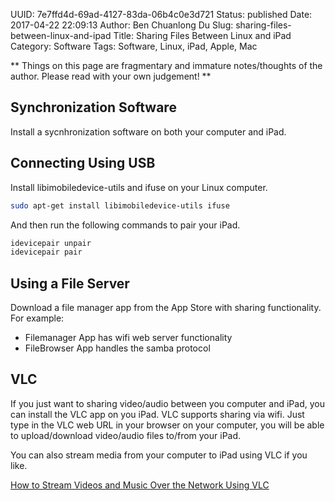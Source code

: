 UUID: 7e7ffd4d-69ad-4127-83da-06b4c0e3d721
Status: published
Date: 2017-04-22 22:09:13
Author: Ben Chuanlong Du
Slug: sharing-files-between-linux-and-ipad
Title: Sharing Files Between Linux and iPad
Category: Software
Tags: Software, Linux, iPad, Apple, Mac

**
Things on this page are
fragmentary and immature notes/thoughts of the author.
Please read with your own judgement!
**

## Synchronization Software

Install a sycnhronization software on both your computer and iPad.

## Connecting Using USB

Install libimobiledevice-utils and ifuse on your Linux computer.
```bash
sudo apt-get install libimobiledevice-utils ifuse
```
And then run the following commands to pair your iPad.
```bash
idevicepair unpair 
idevicepair pair
```

## Using a File Server

Download a file manager app from the App Store with sharing functionality.
For example:

- Filemanager App has wifi web server functionality
- FileBrowser App handles the samba protocol

## VLC

If you just want to sharing video/audio between you computer and iPad, 
you can install the VLC app on you iPad.
VLC supports sharing via wifi. 
Just type in the VLC web URL in your browser on your computer, 
you will be able to upload/download video/audio files to/from your iPad.

You can also stream media from your computer to iPad using VLC if you like.

[How to Stream Videos and Music Over the Network Using VLC](https://www.howtogeek.com/118075/how-to-stream-videos-and-music-over-the-network-using-vlc/)
